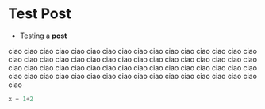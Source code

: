 # Test Post

* Testing a **post**

ciao ciao ciao ciao ciao
ciao ciao ciao ciao ciao
ciao ciao ciao ciao ciao
ciao ciao ciao ciao ciao
ciao ciao ciao ciao ciao
ciao ciao ciao ciao ciao
ciao ciao ciao ciao ciao
ciao ciao ciao ciao ciao
ciao ciao ciao ciao ciao
ciao ciao ciao ciao ciao
ciao ciao ciao ciao ciao
ciao ciao ciao ciao ciao
ciao ciao ciao ciao ciao

```julia
x = 1+2
```
